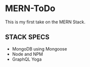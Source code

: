 # MERN-ToDo

This is my first take on the MERN Stack.

## STACK SPECS

- MongoDB using Mongoose
- Node and NPM
- GraphQL Yoga
